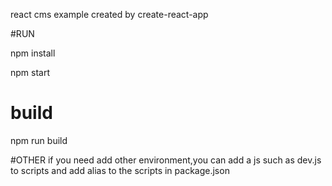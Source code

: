 react cms example created by create-react-app

#RUN

npm install

npm start


# build

npm run build

#OTHER
if you need add other environment,you can add a js such as dev.js to scripts and add alias to the scripts in package.json